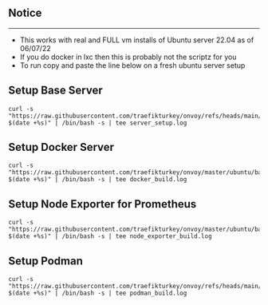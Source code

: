 ## Notice
- - -
 - This works with real and FULL vm installs of Ubuntu server 22.04 as of 06/07/22
 - If you do docker in lxc then this is probably not the scriptz for you
 - To run copy and paste the line below on a fresh ubuntu server setup

## Setup Base Server 
```
curl -s "https://raw.githubusercontent.com/traefikturkey/onvoy/refs/heads/main/ubuntu/bash/base_server_setup.sh?$(date +%s)" | /bin/bash -s | tee server_setup.log
```

## Setup Docker Server
```
curl -s "https://raw.githubusercontent.com/traefikturkey/onvoy/master/ubuntu/bash/docker_server_setup.sh?$(date +%s)" | /bin/bash -s | tee docker_build.log
```

## Setup Node Exporter for Prometheus
```
curl -s "https://raw.githubusercontent.com/traefikturkey/onvoy/master/ubuntu/bash/node_exporter_setup.sh?$(date +%s)" | /bin/bash -s | tee node_exporter_build.log
```

## Setup Podman
```
curl -s "https://raw.githubusercontent.com/traefikturkey/onvoy/refs/heads/main/ubuntu/bash/podman_server_setup.sh?$(date +%s)" | /bin/bash -s | tee podman_build.log
```
